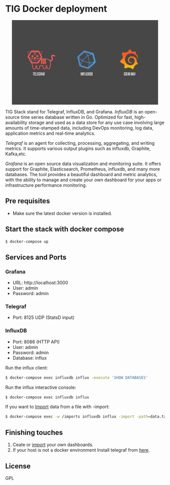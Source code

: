 # TIG Docker deployment

<p align="center">
    <img src="./example.png" alt="Image" style="display:block; margin:auto;">
</p>

TIG Stack stand for Telegraf, InfluxDB, and Grafana.
*InfluxDB* is an open-source time series database written in Go. Optimized for fast, high-availability storage and used as a data store for any use case involving large amounts of time-stamped data, including DevOps monitoring, log data, application metrics and real-time analytics.

*Telegraf* is an agent for collecting, processing, aggregating, and writing metrics. It supports various output plugins such as influxdb, Graphite, Kafka,etc.

*Grafana* is an open source data visualization and monitoring suite. It offers support for Graphite, Elasticsearch, Prometheus, influxdb, and many more databases. The tool provides a beautiful dashboard and metric analytics, with the ability to manage and create your own dashboard for your apps or infrastructure performance monitoring.

## Pre requisites

* Make sure the latest docker version is installed.


## Start the stack with docker compose

```bash
$ docker-compose up
```

## Services and Ports

### Grafana
- URL: http://localhost:3000 
- User: admin 
- Password: admin 

### Telegraf
- Port: 8125 UDP (StatsD input)

### InfluxDB
- Port: 8086 (HTTP API)
- User: admin 
- Password: admin 
- Database: influx


Run the influx client:

```bash
$ docker-compose exec influxdb influx -execute 'SHOW DATABASES'
```

Run the influx interactive console:

```bash
$ docker-compose exec influxdb influx
```

If you want to [Import](https://docs.influxdata.com/influxdb/v1.8/tools/shell/#import-data-from-a-file-with-import) data from a file with -import:

```bash
$ docker-compose exec -w /imports influxdb influx -import -path=data.txt -precision=s
```

## Finishing touches
1. Ceate or [import](https://grafana.com/grafana/dashboards/) your own dashboards.
2. If your host is not a docker environment Install telegraf from [here](https://docs.influxdata.com/telegraf/v1.21/introduction/installation/).

## License
GPL
